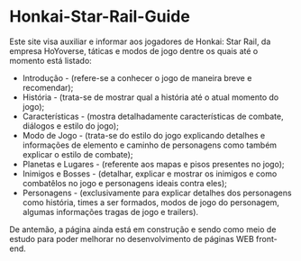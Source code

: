 # Honkai-Star-Rail-Guide
Este site visa auxiliar e informar aos jogadores de Honkai: Star Rail, da empresa HoYoverse, táticas e modos de jogo dentre os quais até o momento está listado:

- Introdução - (refere-se a conhecer o jogo de maneira breve e recomendar);
- História - (trata-se de mostrar qual a história até o atual momento do jogo);
- Características - (mostra detalhadamente características de combate, diálogos e estilo do jogo);
- Modo de Jogo - (trata-se do estilo do jogo explicando detalhes e informações de elemento e caminho de personagens como também explicar o estilo de combate);
- Planetas e Lugares - (referente aos mapas e pisos presentes no jogo);
- Inimigos e Bosses - (detalhar, explicar e mostrar os inimigos e como combatêlos no jogo e personagens ideais contra eles);
- Personagens - (exclusivamente para explicar detalhes dos personagens como história, times a ser formados, modos de jogo do personagem, algumas informações tragas de jogo e trailers).

De antemão, a página ainda está em construção e sendo como meio de estudo para poder melhorar no desenvolvimento de páginas WEB front-end.
